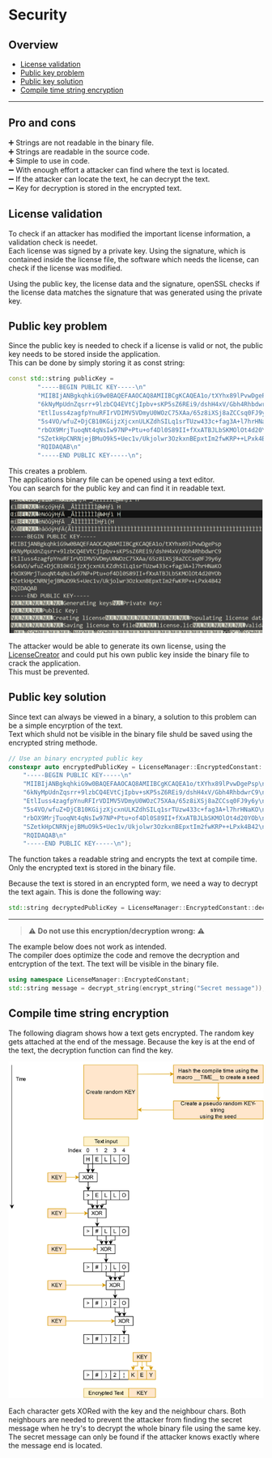 # Security

## Overview
* [License validation](#license-validation)
* [Public key problem](#public-key-problem)
* [Public key solution](#public-key-solution)
* [Compile time string encryption](#compile-time-string-encryption)
---
## Pro and cons
➕ Strings are not readable in the binary file.<br>
➕ Strings are readable in the source code.<br>
➕ Simple to use in code.<br>
➖ With enough effort a attacker can find where the text is located.<br>
➖ If the attacker can locate the text, he can decrypt the text.<br>
➖ Key for decryption is stored in the encrypted text.<br>

## License validation
To check if an attacker has modified the important license information, a validation check is needet.<br>
Each license was signed by a private key. Using the signature, which is contained inside the license file, the software which needs the license, can check if the license was modified.

Using the public key, the license data and the signature, openSSL checks if the license data matches the signature that was generated using the private key.

## Public key problem
Since the public key is needed to check if a license is valid or not, the public key needs to be stored inside the application.<br>
This can be done by simply storing it as const string:
```c++
const std::string publicKey = 
		"-----BEGIN PUBLIC KEY-----\n"
		"MIIBIjANBgkqhkiG9w0BAQEFAAOCAQ8AMIIBCgKCAQEA1o/tXYhx89lPvwDgePsp\n"
		"6kNyMpUdnZqsrr+9lzbCQ4EVtCjIpbv+sKP5sZ6REi9/dshH4xV/Gbh4RhbdwrC9\n"
		"EtlIuss4zagfpYnuRFIrVDIMV5VDmyU0WOzC75XAa/65z8iXSj8aZCCsq0FJ9y6y\n"
		"5s4VO/wfuZ+DjCB10KGijzXjcxnULKZdhSILq1srTUzw433c+fag3A+l7hrHNaKO\n"
		"rbOX9MrjTuoqNt4qNsIw97NP+Ptu+of4Dl0S89II+fXxATBJLbSKMOlOt4d20YOb\n"
		"SZetkHpCNRNjejBMuO9k5+Uec1v/Ukjolwr3OzkxnBEpxtIm2fwKRP++LPxk4B42\n"
		"RQIDAQAB\n"
		"-----END PUBLIC KEY-----\n";
```
This creates a problem.<br>
The applications binary file can be opened using a text editor.<br>
You can search for the public key and can find it in readable text.

<div style="text-align: center;">
    <img src="images/PublicKeyInBinary.png" alt="Concept overview" width="500">
</div>

The attacker would be able to generate its own license, using the [LicenseCreator](../examples/LicenseGenerator/README.md) and could put his own public key inside the binary file to crack the application.<br>
This must be prevented.

## Public key solution
Since text can always be viewed in a binary, a solution to this problem can be a simple encyrption of the text.<br>
Text which shuld not be visible in the binary file shuld be saved using the encrypted string methode.

```c++
// Use an binary encrypted public key
constexpr auto encryptedPublicKey = LicenseManager::EncryptedConstant::encrypt_string(
	"-----BEGIN PUBLIC KEY-----\n"
	"MIIBIjANBgkqhkiG9w0BAQEFAAOCAQ8AMIIBCgKCAQEA1o/tXYhx89lPvwDgePsp\n"
	"6kNyMpUdnZqsrr+9lzbCQ4EVtCjIpbv+sKP5sZ6REi9/dshH4xV/Gbh4RhbdwrC9\n"
	"EtlIuss4zagfpYnuRFIrVDIMV5VDmyU0WOzC75XAa/65z8iXSj8aZCCsq0FJ9y6y\n"
	"5s4VO/wfuZ+DjCB10KGijzXjcxnULKZdhSILq1srTUzw433c+fag3A+l7hrHNaKO\n"
	"rbOX9MrjTuoqNt4qNsIw97NP+Ptu+of4Dl0S89II+fXxATBJLbSKMOlOt4d20YOb\n"
	"SZetkHpCNRNjejBMuO9k5+Uec1v/Ukjolwr3OzkxnBEpxtIm2fwKRP++LPxk4B42\n"
	"RQIDAQAB\n"
	"-----END PUBLIC KEY-----\n");
```

The function takes a readable string and encrypts the text at compile time. Only the encrypted text is stored in the binary file.

Because the text is stored in an encrypted form, we need a way to decrypt the text again. This is done the following way:
```C++
std::string decryptedPublicKey = LicenseManager::EncryptedConstant::decrypt_string(encryptedPublicKey);
```
----
> ⚠️ **Do not use this encryption/decryption wrong:** ⚠️<br>

The example below does not work as intended.<br>
The compiler does optimize the code and remove the decryption and entcryption of the text. The text will be visible in the binary file.
```C++
using namespace LicenseManager::EncryptedConstant;
std::string message = decrypt_string(encrypt_string("Secret message"));
```


## Compile time string encryption
The following diagram shows how a text gets encrypted.
The random key gets attached at the end of the message.
Because the key is at the end of the text, the decryption function can find the key.

<div style="text-align: center;">
    <img src="images/EncryptionDiagram.png" alt="Encryption process" width="700">
</div>

Each character gets XORed with the key and the neighbour chars.
Both neighbours are needed to prevent the attacker from finding the secret message when he try's to decrypt the whole binary file using the same key.<br>
The secret message can only be found if the attacker knows exactly where the message end is located.

